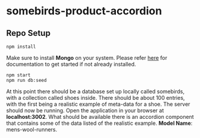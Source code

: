 # somebirds-product-accordion

## Repo Setup
```
npm install
```

Make sure to install **Mongo** on your system. Please refer [here](https://docs.mongodb.com/manual/installation/) for documentation to get started if not already installed.

```
npm start
npm run db:seed
```

At this point there should be a database set up locally called somebirds, with a collection called shoes inside. There should be about 100 entries, with the first being a realistic example of meta-data for a shoe. The server should now be running. Open the application in your browser at **localhost:3002**. What should be available there is an accordion component that contains some of the data listed of the realistic example.
**Model Name**: mens-wool-runners.
